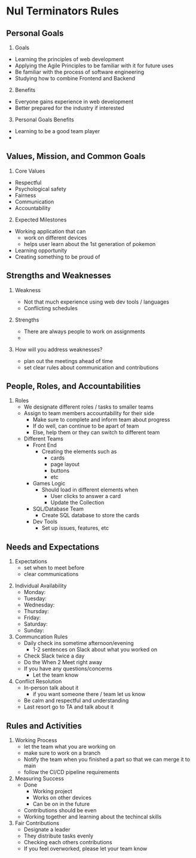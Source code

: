 # Nul Terminators Rules

## Personal Goals
1. Goals
* Learning the principles of web development
* Applying the Agile Principles to be familiar with it for future uses
* Be familiar with the process of software engineering
* Studying how to combine Frontend and Backend

2. Benefits
* Everyone gains experience in web development
* Better prepared for the industry if interested
<!-- add to here -->
3. Personal Goals Benefits
* Learning to be a good team player
* 

## Values, Mission, and Common Goals
1. Core Values
* Respectful
* Psychological safety
* Fairness
* Communication
* Accountability

2. Expected Milestones
* Working application that can
  * work on different devices
  * helps user learn about the 1st generation of pokemon
* Learning opportunity
* Creating something to be proud of

## Strengths and Weaknesses
<!-- add to this section -->
1. Weakness
   * Not that much experience using web dev tools / languages
   * Conflicting schedules
  
2. Strengths
   * There are always people to work on assignments
   * 

3. How will you address weaknesses?
   * plan out the meetings ahead of time
   * set clear rules about communication and contributions 

## People, Roles, and Accountabilities
1. Roles
   * We designate different roles / tasks to smaller teams
   * Assign to team members accountability for their side
     * Make sure to complete and inform team about progress
     * If do well, can continue to be apart of team
     * Else, help them or they can switch to different team
   * Different Teams
     * Front End
       * Creating the elements such as 
         * cards
         * page layout
         * buttons
         * etc
     * Games Logic
       * Should load in different elements when
         * User clicks to answer a card
         * Update the Collection
     * SQL/Database Team
       * Create SQL database to store the cards
     * Dev Tools
       * Set up issues, features, etc

## Needs and Expectations
1. Expectations
   * set when to meet before
   * clear communications
<!-- add this part -->
2. Individual Availability
   * Monday: 
   * Tuesday: 
   * Wednesday: 
   * Thursday: 
   * Friday: 
   * Saturday: 
   * Sunday: 
3. Communcation Rules
   * Daily check ins sometime afternoon/evening
       * 1-2 sentences on Slack about what you worked on
   * Check Slack twice a day
   * Do the When 2 Meet right away
   * If you have any questions/concerns
     * Let the team know
4. Conflict Resolution
   * In-person talk about it
     * if you want someone there / team let us know
   * Be calm and respectful and understanding
   * Last resort go to TA and talk about it

## Rules and Activities
1. Working Process
   * let the team what you are working on
   * make sure to work on a branch
   * Notify the team when you finished a part so that we can merge it to main
   * follow the CI/CD pipeline requirements
2. Measuring Success
   * Done
     * Working project
     * Works on other devices
     * Can be on in the future
   * Contributions should be even
   * Working together and learning about the techincal skills
3. Fair Contributions
   * Designate a leader
   * They distribute tasks evenly
   * Checking each others contributions
   * If you feel overworked, please let your team know